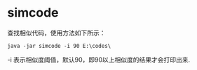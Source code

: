 # simcode

查找相似代码，使用方法如下所示：

    java -jar simcode -i 90 E:\codes\
    
-i 表示相似度阈值，默认90，即90以上相似度的结果才会打印出来.
